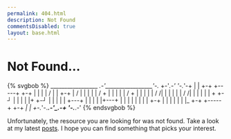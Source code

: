```yaml
---
permalink: 404.html
description: Not Found
commentsDisabled: true
layout: base.html
---
```

# Not Found…

{% svgbob %}
       _________________
   _.-'_________________'-._
+-'_.-'                 '-._'-+
| |     +-+ +-----+    +-+  | |
| |    /  | | +-+ |   /  |  | |
| |   / + | | | | |  / + |  | |
| |  / /| | | | | | / /| |  | |
| | + +-┘ | | | | |+ +-┘ |  | |
| | +---+ | | | | |+---+ |  | |
| |     | | | +-+ |    | |  | |
| |_    +-+ +-----+    +-+ _| |
+-._'-._________________.-'_.-+
    '-._________________.-'
{% endsvgbob %}

Unfortunately, the resource you are looking for was not found. Take a look at my latest [posts](/posts/). I hope you can find something that picks your interest.
